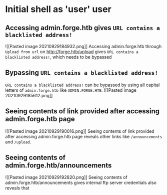 # Initial shell as 'user' user
## Accessing admin.forge.htb gives `URL contains a blacklisted address!`
![[Pasted image 20210929184932.png]]
Accessing admin.forge.htb through `Upload from url` on http://forge.htb/upload gives `URL contains a blacklisted address!`, which needs to be bypassed
## Bypassing `URL contains a blacklisted address!` 
`URL contains a blacklisted address!` can be bypassed by using all capital letters of `admin.forge.htb` like `ADMIN.FORGE.HTB`.
![[Pasted image 20210929185612.png]]
## Seeing contents of link provided after accessing admin.forge.htb page
![[Pasted image 20210929190016.png]]
Seeing contents of link provided after accessing admin.forge.htb page reveals other links like `/announcements` and `/upload`.
## Seeing contents of admin.forge.htb/announcements
![[Pasted image 20210929192820.png]]
Seeing contents of admin.forge.htb/announcements gives internal ftp server credentials 
also reveals that 
